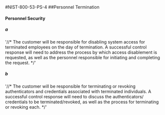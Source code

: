 #NIST-800-53-PS-4
##Personnel Termination

#### Personnel Security

##### a
'//*
The customer will be responsible for disabling system access for
terminated employees on the day of termination. A successful control
response will need to address the process by which access disablement
is requested, as well as the personnel responsible for initiating and
completing the request.
*/'


##### b
'//*
The customer will be responsible for terminating or revoking
authenticators and credentials associated with terminated individuals. A
successful control response will need to discuss the authenticators/
credentials to be terminated/revoked, as well as the process for
terminating or revoking each.
*/'

